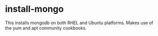 # install-mongo

This installs mongodb on both RHEL and Ubuntu platforms.  Makes use of the yum and apt community cookbooks.
